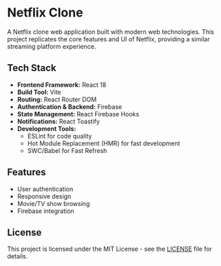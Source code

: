 # Netflix Clone

A Netflix clone web application built with modern web technologies. This project replicates the core features and UI of Netflix, providing a similar streaming platform experience.

## Tech Stack

- **Frontend Framework:** React 18
- **Build Tool:** Vite
- **Routing:** React Router DOM
- **Authentication & Backend:** Firebase
- **State Management:** React Firebase Hooks
- **Notifications:** React Toastify
- **Development Tools:**
  - ESLint for code quality
  - Hot Module Replacement (HMR) for fast development
  - SWC/Babel for Fast Refresh

## Features

- User authentication
- Responsive design
- Movie/TV show browsing
- Firebase integration

## License

This project is licensed under the MIT License - see the [LICENSE](LICENSE) file for details.
